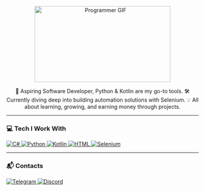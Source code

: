 <p align="center">
  <img width="356" height="200" src="https://c.tenor.com/41I-iMyClCgAAAAd/programmer-programming.gif" alt="Programmer GIF">
</p>

<p align="center">
🚀 Aspiring Software Developer, Python & Kotlin are my go-to tools.
🛠️ Currently diving deep into building automation solutions with Selenium.
💡 All about learning, growing, and earning money through projects.
</p>

---

### 💻 Tech I Work With 

<p align="left">
  <a href="https://docs.microsoft.com/en-us/dotnet/csharp/" target="_blank" rel="noreferrer">
    <img alt="C#" src="https://img.shields.io/badge/C%23-239120?style=for-the-badge&logo=c-sharp&logoColor=white">
  </a>
  <a href="https://www.python.org/" target="_blank" rel="noreferrer">
    <img alt="Python" src="https://img.shields.io/badge/Python-3776AB?style=for-the-badge&logo=python&logoColor=white">
  </a>
  <a href="https://kotlinlang.org/" target="_blank" rel="noreferrer">
    <img alt="Kotlin" src="https://img.shields.io/badge/Kotlin-7F52FF?style=for-the-badge&logo=kotlin&logoColor=white">
  </a>
  <a href="https://developer.mozilla.org/en-US/docs/Web/HTML" target="_blank" rel="noreferrer">
    <img alt="HTML" src="https://img.shields.io/badge/HTML5-E34F26?style=for-the-badge&logo=html5&logoColor=white">
  </a>
  <a href="https://www.selenium.dev/" target="_blank" rel="noreferrer">
    <img alt="Selenium" src="https://img.shields.io/badge/Selenium-43B02A?style=for-the-badge&logo=selenium&logoColor=white">
  </a>
</p>

---

### 📬 Contacts 

<p align="left">
  <a href="https://t.me/c5bomba" target="_blank">
    <img alt="Telegram" src="https://img.shields.io/badge/Telegram-2CA5E0?style=for-the-badge&logo=telegram&logoColor=white">
  </a>
  <a href="https://discordapp.com/users/c5bomba" target="_blank">
    <img alt="Discord" src="https://img.shields.io/badge/Discord-7289DA?style=for-the-badge&logo=discord&logoColor=white">
  </a>
